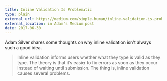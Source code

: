 ```yaml
---
title: Inline Validation Is Problematic
type: plain
external_url: https://medium.com/simple-human/inline-validation-is-problematic-399dd01d436f
external_location: in Adam's Medium post
date: 2017-06-30
---
```

Adam Silver shares some thoughts on why inline validation isn't always such a good idea.

> Inline validation informs users whether what they type is valid as they type. The theory is that it’s easier to fix errors as soon as they occur instead of waiting until submission. The thing is, inline validation causes several problems.
